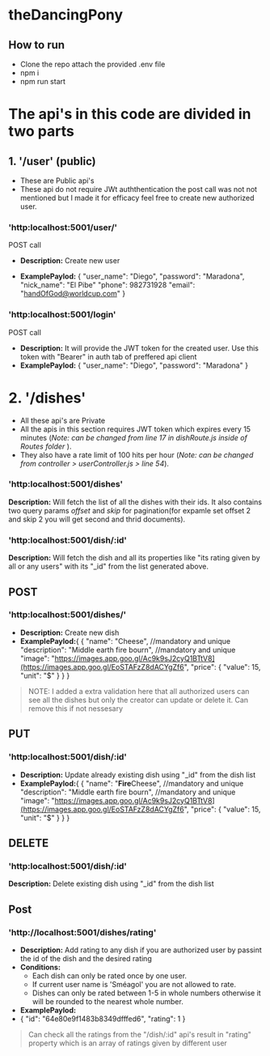 # theDancingPony

## How to run
- Clone the repo attach the provided .env file 
- npm i
- npm run start

# The api's in this code are divided in two parts

## 1. '/user' (public)

- These are Public api's
- These api do not require JWt auththentication the post call was not not mentioned but I made it for efficacy feel free to create new authorized user.

### 'http:localhost:5001/user/'  

POST call

- **Description:** Create new user
* **ExamplePaylod:**
{
  "user_name": "Diego",
  "password": "Maradona",
  "nick_name": "El Pibe"
  "phone": 982731928
  "email": "handOfGod@worldcup.com"
}

### 'http:localhost:5001/login'  

POST call

- **Description:** It will provide the JWT token for the created user. Use this token with "Bearer" in auth tab of preffered api client 
- **ExamplePaylod:**
  {
    "user_name": "Diego",
    "password": "Maradona"
  }

# 2. '/dishes' 

- All these api's are Private
- All the apis in this section requires JWT token which expires every 15 minutes (*Note: can be changed from line 17 in dishRoute.js inside of Routes folder* ). 
- They also have a rate limit of 100 hits per hour (*Note: can be changed from controller > userController.js > line 54*).

### 'http:localhost:5001/dishes'  

**Description:** Will fetch the list of all the dishes with their ids. It also contains two query params *offset* and *skip* for pagination(for expamle set offset 2 and skip 2 you will get second and thrid documents).

### 'http:localhost:5001/dish/:id'  

**Description:** Will fetch the dish and all its properties like "its rating given by all or any users" with its "_id" from the list generated above.

## POST
### 'http:localhost:5001/dishes/'  

- **Description:** Create new dish
- **ExamplePaylod:**{
{
  "name": "Cheese", //mandatory and unique
  "description": "Middle earth fire bourn", //mandatory and unique
  "image": "https://images.app.goo.gl/Ac9k9sJ2cyQ1BTtV8](https://images.app.goo.gl/EoSTAFzZ8dACYgZf6",
  "price": {
    "value": 15,
    "unit": "$"
  }
}
}

>NOTE: I added a extra validation here that all authorized users can see all the dishes but only the creator can update or delete it. Can remove this if not nessesary

## PUT
### 'http:localhost:5001/dish/:id'  

- **Description:** Update already existing dish using "_id" from the dish list
- **ExamplePaylod:**{
{
  "name": "**Fire**Cheese", //mandatory and unique
  "description": "Middle earth fire bourn", //mandatory and unique
  "image": "https://images.app.goo.gl/Ac9k9sJ2cyQ1BTtV8](https://images.app.goo.gl/EoSTAFzZ8dACYgZf6",
  "price": {
    "value": 15,
    "unit": "$"
  }
}
}

## DELETE
### 'http:localhost:5001/dish/:id'  

**Description:** Delete existing dish using "_id" from the dish list

## Post
### 'http://localhost:5001/dishes/rating'

- **Description:** Add rating to any dish if you are authorized user by passint the id of the dish and the desired rating
- **Conditions:** 
    * Each dish can only be rated once by one user.
    * If current user name is 'Sméagol' you are not allowed to rate.
    * Dishes can only be rated between 1-5 in whole numbers otherwise it will be rounded to the nearest whole number.
-  **ExamplePaylod:**
-  {
  "id": "64e80e9f1483b8349dfffed6",
  "rating": 1
  }
> Can check all the ratings from the "/dish/:id" api's result in "rating" property which is an array of ratings given by different user



